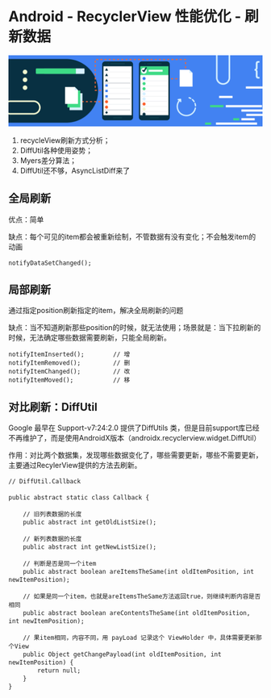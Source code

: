 # Android - RecyclerView 性能优化 - 刷新数据

![](../.gitbook/assets/image%20%281%29.png)

1. recycleView刷新方式分析； 
2. DiffUtil各种使用姿势； 
3. Myers差分算法； 
4. DiffUtil还不够，AsyncListDiff来了

## 全局刷新

优点：简单

缺点：每个可见的item都会被重新绘制，不管数据有没有变化；不会触发item的动画

```text
notifyDataSetChanged();
```

## 局部刷新

通过指定position刷新指定的item，解决全局刷新的问题

缺点：当不知道刷新那些position的时候，就无法使用；场景就是：当下拉刷新的时候，无法确定哪些数据需要刷新，只能全局刷新。

```text
notifyItemInserted();        // 增
notifyItemRemoved();         // 删
notifyItemChanged();         // 改
notifyItemMoved();           // 移
```

## 对比刷新：DiffUtil

Google 最早在 Support-v7:24:2.0 提供了DiffUtils 类，但是目前support库已经不再维护了，而是使用AndroidX版本（androidx.recyclerview.widget.DiffUtil）

作用：对比两个数据集，发现哪些数据变化了，哪些需要更新，哪些不需要更新，主要通过RecylerView提供的方法去刷新。

```text
// DiffUtil.Callback

public abstract static class Callback {
   
    // 旧列表数据的长度
    public abstract int getOldListSize();

    // 新列表数据的长度
    public abstract int getNewListSize();

    // 判断是否是同一个item    
    public abstract boolean areItemsTheSame(int oldItemPosition, int newItemPosition);

    // 如果是同一个item，也就是areItemsTheSame方法返回true，则继续判断内容是否相同
    public abstract boolean areContentsTheSame(int oldItemPosition, int newItemPosition);
 
    // 果item相同，内容不同，用 payLoad 记录这个 ViewHolder 中，具体需要更新那个View
    public Object getChangePayload(int oldItemPosition, int newItemPosition) {
        return null;
    }
}
```

 







